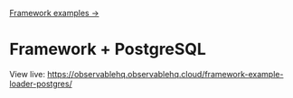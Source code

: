[Framework examples →](../)

# Framework + PostgreSQL

View live: <https://observablehq.observablehq.cloud/framework-example-loader-postgres/>
